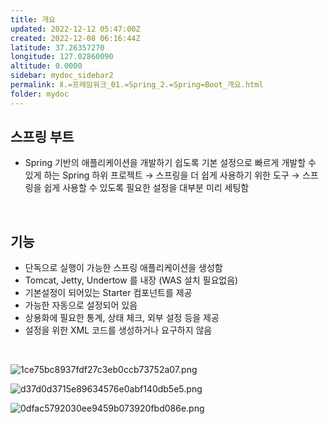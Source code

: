 ```yaml
---
title: 개요
updated: 2022-12-12 05:47:00Z
created: 2022-12-08 06:16:44Z
latitude: 37.26357270
longitude: 127.02860090
altitude: 0.0000
sidebar: mydoc_sidebar2
permalink: Ⅱ.=프레임워크_01.=Spring_2.=Spring=Boot_개요.html
folder: mydoc
---
```


## 스프링 부트
- Spring 기반의 애플리케이션을 개발하기 쉽도록 기본 설정으로 빠르게 개발할 수 있게 하는 Spring 하위 프로젝트
→ 스프링을 더 쉽게 사용하기 위한 도구
→ 스프링을 쉽게 사용할 수 있도록 필요한 설정을 대부분 미리 세팅함
<br>

## 기능
- 단독으로 실행이 가능한 스프링 애플리케이션을 생성함
- Tomcat, Jetty, Undertow 를 내장 (WAS 설치 필요없음)
- 기본설정이 되어있는 Starter 컴포넌트를 제공
- 가능한 자동으로 설정되어 있음
- 상용화에 필요한 통계, 상태 체크, 외부 설정 등을 제공
- 설정을 위한 XML 코드를 생성하거나 요구하지 않음
<br>

![1ce75bc8937fdf27c3eb0ccb73752a07.png](../../../resources/1ce75bc8937fdf27c3eb0ccb73752a07.png)

![d37d0d3715e89634576e0abf140db5e5.png](../../../resources/d37d0d3715e89634576e0abf140db5e5.png)

![0dfac5792030ee9459b073920fbd086e.png](../../../resources/0dfac5792030ee9459b073920fbd086e.png)
